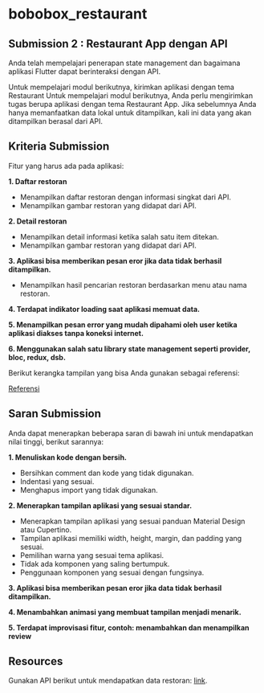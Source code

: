 # bobobox_restaurant


## Submission 2 : Restaurant App dengan API

Anda telah mempelajari penerapan state management dan bagaimana aplikasi Flutter dapat berinteraksi dengan API.

Untuk mempelajari modul berikutnya, kirimkan aplikasi dengan tema Restaurant Untuk mempelajari modul berikutnya, Anda perlu mengirimkan tugas berupa aplikasi dengan tema Restaurant App. Jika sebelumnya Anda hanya memanfaatkan data lokal untuk ditampilkan, kali ini data yang akan ditampilkan berasal dari API.

## Kriteria Submission
Fitur yang harus ada pada aplikasi:

**1. Daftar restoran**
  * Menampilkan daftar restoran dengan informasi singkat dari API.
  * Menampilkan gambar restoran yang didapat dari API.

**2. Detail restoran**
  * Menampilkan detail informasi ketika salah satu item ditekan.
  * Menampilkan gambar restoran yang didapat dari API.

**3. Aplikasi bisa memberikan pesan eror jika data tidak berhasil ditampilkan.**
  * Menampilkan hasil pencarian restoran berdasarkan menu atau nama restoran.

**4. Terdapat indikator loading saat aplikasi memuat data.**

**5. Menampilkan pesan error yang mudah dipahami oleh user ketika aplikasi diakses tanpa koneksi internet.**

**6. Menggunakan salah satu library state management seperti provider, bloc, redux, dsb.**


Berikut kerangka tampilan yang bisa Anda gunakan sebagai referensi:

[Referensi](https://d17ivq9b7rppb3.cloudfront.net/original/academy/20201018171407df08a4d01eab72127e2fe64036f1decd.png)

## Saran Submission
Anda dapat menerapkan beberapa saran di bawah ini untuk mendapatkan nilai tinggi, berikut sarannya:

**1. Menuliskan kode dengan bersih.**
  * Bersihkan comment dan kode yang tidak digunakan.
  * Indentasi yang sesuai.
  * Menghapus import yang tidak digunakan.

**2. Menerapkan tampilan aplikasi yang sesuai standar.**
  * Menerapkan tampilan aplikasi yang sesuai panduan Material Design atau Cupertino.
  * Tampilan aplikasi memiliki width, height, margin, dan padding yang sesuai.
  * Pemilihan warna yang sesuai tema aplikasi. 
  * Tidak ada komponen yang saling bertumpuk.
  * Penggunaan komponen yang sesuai dengan fungsinya.

**3. Aplikasi bisa memberikan pesan eror jika data tidak berhasil ditampilkan.**

**4. Menambahkan animasi yang membuat tampilan menjadi menarik.**

**5. Terdapat improvisasi fitur, contoh: menambahkan dan menampilkan review**

## Resources
Gunakan API berikut untuk mendapatkan data restoran: [link](https://restaurant-api.dicoding.dev/).
